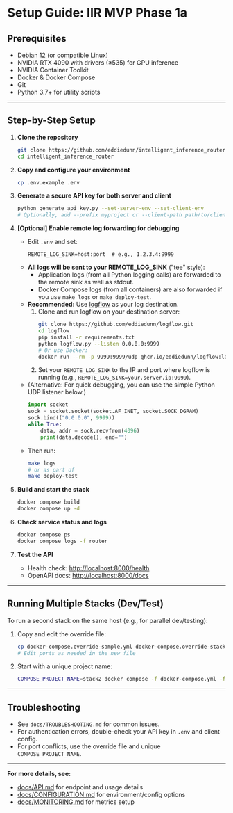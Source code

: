 # Setup Guide: IIR MVP Phase 1a

## Prerequisites
- Debian 12 (or compatible Linux)
- NVIDIA RTX 4090 with drivers (≥535) for GPU inference
- NVIDIA Container Toolkit
- Docker & Docker Compose
- Git
- Python 3.7+ for utility scripts

---

## Step-by-Step Setup

1. **Clone the repository**
   ```sh
   git clone https://github.com/eddiedunn/intelligent_inference_router.git
   cd intelligent_inference_router
   ```

2. **Copy and configure your environment**
   ```sh
   cp .env.example .env
   ```

3. **Generate a secure API key for both server and client**
   ```sh
   python generate_api_key.py --set-server-env --set-client-env
   # Optionally, add --prefix myproject or --client-path path/to/client.env
   ```

4. **[Optional] Enable remote log forwarding for debugging**
   - Edit `.env` and set:
     ```
     REMOTE_LOG_SINK=host:port  # e.g., 1.2.3.4:9999
     ```
   - **All logs will be sent to your REMOTE_LOG_SINK** ("tee" style):
     - Application logs (from all Python logging calls) are forwarded to the remote sink as well as stdout.
     - Docker Compose logs (from all containers) are also forwarded if you use `make logs` or `make deploy-test`.
   - **Recommended:** Use [logflow](https://github.com/eddiedunn/logflow) as your log destination.
     1. Clone and run logflow on your destination server:
        ```sh
        git clone https://github.com/eddiedunn/logflow.git
        cd logflow
        pip install -r requirements.txt
        python logflow.py --listen 0.0.0.0:9999
        # Or use Docker:
        docker run --rm -p 9999:9999/udp ghcr.io/eddiedunn/logflow:latest --listen 0.0.0.0:9999
        ```
     2. Set your `REMOTE_LOG_SINK` to the IP and port where logflow is running (e.g., `REMOTE_LOG_SINK=your.server.ip:9999`).
   - (Alternative: For quick debugging, you can use the simple Python UDP listener below.)
     ```python
     import socket
     sock = socket.socket(socket.AF_INET, socket.SOCK_DGRAM)
     sock.bind(("0.0.0.0", 9999))
     while True:
         data, addr = sock.recvfrom(4096)
         print(data.decode(), end="")
     ```
   - Then run:
     ```sh
     make logs
     # or as part of
     make deploy-test
     ```

5. **Build and start the stack**
   ```sh
   docker compose build
   docker compose up -d
   ```

6. **Check service status and logs**
   ```sh
   docker compose ps
   docker compose logs -f router
   ```

7. **Test the API**
   - Health check: [http://localhost:8000/health](http://localhost:8000/health)
   - OpenAPI docs: [http://localhost:8000/docs](http://localhost:8000/docs)

---

## Running Multiple Stacks (Dev/Test)

To run a second stack on the same host (e.g., for parallel dev/testing):

1. Copy and edit the override file:
   ```sh
   cp docker-compose.override-sample.yml docker-compose.override-stack2.yml
   # Edit ports as needed in the new file
   ```

2. Start with a unique project name:
   ```sh
   COMPOSE_PROJECT_NAME=stack2 docker compose -f docker-compose.yml -f docker-compose.override-stack2.yml up -d
   ```

---

## Troubleshooting

- See `docs/TROUBLESHOOTING.md` for common issues.
- For authentication errors, double-check your API key in `.env` and client config.
- For port conflicts, use the override file and unique `COMPOSE_PROJECT_NAME`.

---

**For more details, see:**
- [docs/API.md](docs/API.md) for endpoint and usage details
- [docs/CONFIGURATION.md](docs/CONFIGURATION.md) for environment/config options
- [docs/MONITORING.md](docs/MONITORING.md) for metrics setup
